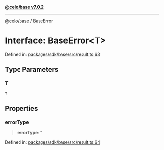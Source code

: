 [**@celo/base v7.0.2**](../README.md)

***

[@celo/base](../README.md) / BaseError

# Interface: BaseError\<T\>

Defined in: [packages/sdk/base/src/result.ts:63](https://github.com/celo-org/developer-tooling/blob/master/packages/sdk/base/src/result.ts#L63)

## Type Parameters

### T

`T`

## Properties

### errorType

> **errorType**: `T`

Defined in: [packages/sdk/base/src/result.ts:64](https://github.com/celo-org/developer-tooling/blob/master/packages/sdk/base/src/result.ts#L64)

